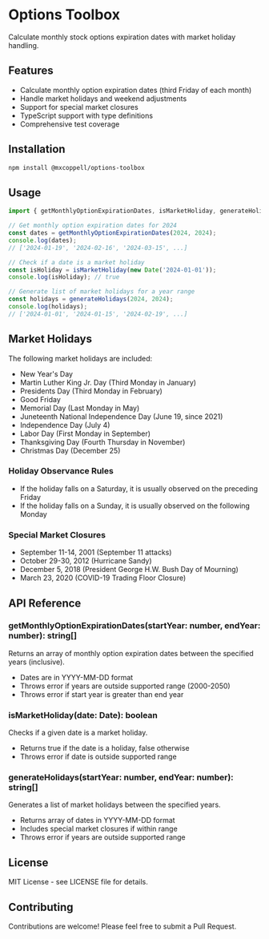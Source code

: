 # Options Toolbox

Calculate monthly stock options expiration dates with market holiday handling.

## Features

- Calculate monthly option expiration dates (third Friday of each month)
- Handle market holidays and weekend adjustments
- Support for special market closures
- TypeScript support with type definitions
- Comprehensive test coverage

## Installation

```bash
npm install @mxcoppell/options-toolbox
```

## Usage

```typescript
import { getMonthlyOptionExpirationDates, isMarketHoliday, generateHolidays } from '@mxcoppell/options-toolbox';

// Get monthly option expiration dates for 2024
const dates = getMonthlyOptionExpirationDates(2024, 2024);
console.log(dates);
// ['2024-01-19', '2024-02-16', '2024-03-15', ...]

// Check if a date is a market holiday
const isHoliday = isMarketHoliday(new Date('2024-01-01'));
console.log(isHoliday); // true

// Generate list of market holidays for a year range
const holidays = generateHolidays(2024, 2024);
console.log(holidays);
// ['2024-01-01', '2024-01-15', '2024-02-19', ...]
```

## Market Holidays

The following market holidays are included:
- New Year's Day
- Martin Luther King Jr. Day (Third Monday in January)
- Presidents Day (Third Monday in February)
- Good Friday
- Memorial Day (Last Monday in May)
- Juneteenth National Independence Day (June 19, since 2021)
- Independence Day (July 4)
- Labor Day (First Monday in September)
- Thanksgiving Day (Fourth Thursday in November)
- Christmas Day (December 25)

### Holiday Observance Rules
- If the holiday falls on a Saturday, it is usually observed on the preceding Friday
- If the holiday falls on a Sunday, it is usually observed on the following Monday

### Special Market Closures
- September 11-14, 2001 (September 11 attacks)
- October 29-30, 2012 (Hurricane Sandy)
- December 5, 2018 (President George H.W. Bush Day of Mourning)
- March 23, 2020 (COVID-19 Trading Floor Closure)

## API Reference

### getMonthlyOptionExpirationDates(startYear: number, endYear: number): string[]
Returns an array of monthly option expiration dates between the specified years (inclusive).
- Dates are in YYYY-MM-DD format
- Throws error if years are outside supported range (2000-2050)
- Throws error if start year is greater than end year

### isMarketHoliday(date: Date): boolean
Checks if a given date is a market holiday.
- Returns true if the date is a holiday, false otherwise
- Throws error if date is outside supported range

### generateHolidays(startYear: number, endYear: number): string[]
Generates a list of market holidays between the specified years.
- Returns array of dates in YYYY-MM-DD format
- Includes special market closures if within range
- Throws error if years are outside supported range

## License

MIT License - see LICENSE file for details.

## Contributing

Contributions are welcome! Please feel free to submit a Pull Request. 